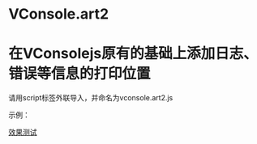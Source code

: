 # VConsole.art2

# 在VConsolejs原有的基础上添加日志、错误等信息的打印位置

请用script标签外联导入，并命名为vconsole.art2.js

示例：
<script src="./js/vconsole.art2.js"></script>

[效果测试](https://segmentfault.com/a/1190000022720017)
